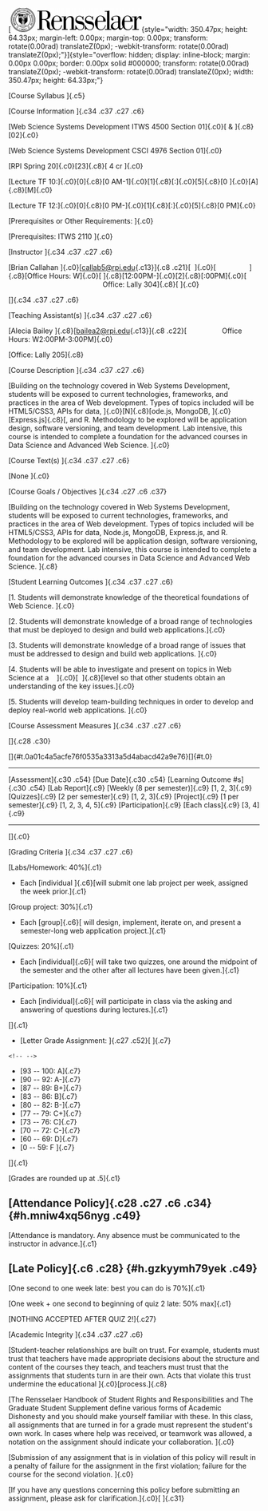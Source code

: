 [![](images/image1.png){style="width: 350.47px; height: 64.33px; margin-left: 0.00px; margin-top: 0.00px; transform: rotate(0.00rad) translateZ(0px); -webkit-transform: rotate(0.00rad) translateZ(0px);"}]{style="overflow: hidden; display: inline-block; margin: 0.00px 0.00px; border: 0.00px solid #000000; transform: rotate(0.00rad) translateZ(0px); -webkit-transform: rotate(0.00rad) translateZ(0px); width: 350.47px; height: 64.33px;"}

[Course Syllabus ]{.c5}

[Course Information ]{.c34 .c37 .c27 .c6}

[Web Science Systems Development ITWS 4500 Section 01]{.c0}[ &
]{.c8}[02]{.c0}

[Web Science Systems Development CSCI 4976 Section 01]{.c0}

[RPI Spring 20]{.c0}[23]{.c8}[ 4 cr ]{.c0}

[Lecture TF 10:]{.c0}[0]{.c8}[0 AM-1]{.c0}[1]{.c8}[:]{.c0}[5]{.c8}[0
]{.c0}[A]{.c8}[M]{.c0}

[Lecture TF 12:]{.c0}[0]{.c8}[0 PM-]{.c0}[1]{.c8}[:]{.c0}[5]{.c8}[0
PM]{.c0}

[Prerequisites or Other Requirements: ]{.c0}

[Prerequisites: ITWS 2110 ]{.c0}

[Instructor ]{.c34 .c37 .c27 .c6}

[Brian Callahan
]{.c0}[[callab5@rpi.edu](mailto:callab5@rpi.edu){.c13}]{.c8 .c21}[ 
]{.c0}[                 ]{.c8}[Office Hours:
W]{.c0}[ ]{.c8}[12:00PM-]{.c0}[2]{.c8}[:00PM]{.c0}[\
                                                Office: Lally
304]{.c8}[ ]{.c0}

[]{.c34 .c37 .c27 .c6}

[Teaching Assistant(s) ]{.c34 .c37 .c27 .c6}

[Alecia Bailey
]{.c8}[[bailea2@rpi.edu](mailto:bailea2@rpi.edu){.c13}]{.c8
.c22}[                  Office Hours: W2:00PM-3:00PM]{.c0}

[Office: Lally 205]{.c8}

[Course Description ]{.c34 .c37 .c27 .c6}

[Building on the technology covered in Web Systems Development, students
will be exposed to current technologies, frameworks, and practices in
the area of Web development. Types of topics included will be
HTML5/CSS3, APIs for data, ]{.c0}[N]{.c8}[ode.js, MongoDB,
]{.c0}[Express.js]{.c8}[, and R. Methodology to be explored will be
application design, software versioning, and team development. Lab
intensive, this course is intended to complete a foundation for the
advanced courses in Data Science and Advanced Web Science. ]{.c0}

[Course Text(s) ]{.c34 .c37 .c27 .c6}

[None ]{.c0}

[Course Goals / Objectives ]{.c34 .c27 .c6 .c37}

[Building on the technology covered in Web Systems Development, students
will be exposed to current technologies, frameworks, and practices in
the area of Web development. Types of topics included will be
HTML5/CSS3, APIs for data, Node.js, MongoDB, Express.js, and R.
Methodology to be explored will be application design, software
versioning, and team development. Lab intensive, this course is intended
to complete a foundation for the advanced courses in Data Science and
Advanced Web Science. ]{.c8}

[Student Learning Outcomes ]{.c34 .c37 .c27 .c6}

[1. Students will demonstrate knowledge of the theoretical foundations
of Web Science. ]{.c0}

[2. Students will demonstrate knowledge of a broad range of technologies
that must be deployed to design and build web applications.]{.c0}

[3. Students will demonstrate knowledge of a broad range of issues that
must be addressed to design and build web applications. ]{.c0}

[4. Students will be able to investigate and present on topics in Web
Science at a    ]{.c0}[  ]{.c8}[level so that other students obtain an
understanding of the key issues.]{.c0}

[5. Students will develop team-building techniques in order to develop
and deploy real-world web applications. ]{.c0}

[Course Assessment Measures ]{.c34 .c37 .c27 .c6}

[]{.c28 .c30}

[]{#t.0a01c4a5acfe76f0535a3313a5d4abacd42a9e76}[]{#t.0}

  ------------------------- -------------------------------- ----------------------------------
  [Assessment]{.c30 .c54}   [Due Date]{.c30 .c54}            [Learning Outcome #s]{.c30 .c54}
  [Lab Report]{.c9}         [Weekly (8 per semester)]{.c9}   [1, 2, 3]{.c9}
  [Quizzes]{.c9}            [2 per semester]{.c9}            [1, 2, 3]{.c9}
  [Project]{.c9}            [1 per semester]{.c9}            [1, 2, 3, 4, 5]{.c9}
  [Participation]{.c9}      [Each class]{.c9}                [3, 4]{.c9}
  ------------------------- -------------------------------- ----------------------------------

[]{.c0}

[Grading Criteria ]{.c34 .c37 .c27 .c6}

[Labs/Homework: 40%]{.c1}

-   Each [individual ]{.c6}[will submit one lab project per week,
    assigned the week prior.]{.c1}

[Group project: 30%]{.c1}

-   Each [group]{.c6}[ will design, implement, iterate on, and present a
    semester-long web application project.]{.c1}

[Quizzes: 20%]{.c1}

-   Each [individual]{.c6}[ will take two quizzes, one around the
    midpoint of the semester and the other after all lectures have been
    given.]{.c1}

[Participation: 10%]{.c1}

-   Each [individual]{.c6}[ will participate in class via the asking and
    answering of questions during lectures.]{.c1}

[]{.c1}

-   [Letter Grade Assignment: ]{.c27 .c52}[ ]{.c7}

```{=html}
<!-- -->
```
-   [93 -- 100: A]{.c7}
-   [90 -- 92: A-]{.c7}
-   [87 -- 89: B+]{.c7}
-   [83 -- 86: B]{.c7}
-   [80 -- 82: B-]{.c7}
-   [77 -- 79: C+]{.c7}
-   [73 -- 76: C]{.c7}
-   [70 -- 72: C-]{.c7}
-   [60 -- 69: D]{.c7}
-   [0 -- 59: F ]{.c7}

[]{.c1}

[Grades are rounded up at .5]{.c1}

## [Attendance Policy]{.c28 .c27 .c6 .c34} {#h.mniw4xq56nyg .c49}

[Attendance is mandatory. Any absence must be communicated to the
instructor in advance.]{.c1}

## [Late Policy]{.c6 .c28} {#h.gzkyymh79yek .c49}

[One second to one week late: best you can do is 70%]{.c1}

[One week + one second to beginning of quiz 2 late: 50% max]{.c1}

[NOTHING ACCEPTED AFTER QUIZ 2!]{.c27}

[Academic Integrity ]{.c34 .c37 .c27 .c6}

[Student-teacher relationships are built on trust. For example, students
must trust that teachers have made appropriate decisions about the
structure and content of the courses they teach, and teachers must trust
that the assignments that students turn in are their own. Acts that
violate this trust undermine the educational ]{.c0}[process.]{.c8}

[The Rensselaer Handbook of Student Rights and Responsibilities and The
Graduate Student Supplement define various forms of Academic Dishonesty
and you should make yourself familiar with these. In this class, all
assignments that are turned in for a grade must represent the student's
own work. In cases where help was received, or teamwork was allowed, a
notation on the assignment should indicate your collaboration. ]{.c0}

[Submission of any assignment that is in violation of this policy will
result in a penalty of failure for the assignment in the first
violation; failure for the course for the second violation. ]{.c0}

[If you have any questions concerning this policy before submitting an
assignment, please ask for clarification.]{.c0}[ ]{.c31}
